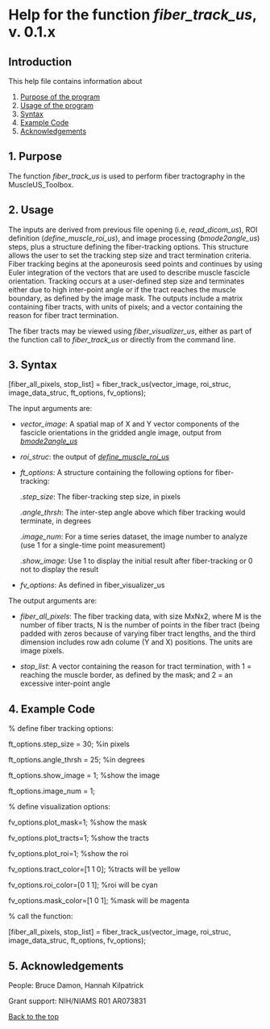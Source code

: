 # Help for the function <i>fiber_track_us</i>, v. 0.1.x

## Introduction

This help file contains information about
1) [Purpose of the program](https://github.com/bdamon/MuscleUS_Toolbox/blob/master/Help/Help-for-fiber_track_us.md#1-purpose)
2) [Usage of the program](https://github.com/bdamon/MuscleUS_Toolbox/blob/master/Help/Help-for-fiber_track_us.md#2-usage)
3) [Syntax](https://github.com/bdamon/MuscleUS_Toolbox/blob/master/Help/Help-for-fiber_track_us.md#3-Syntax)
4) [Example Code](https://github.com/bdamon/MuscleUS_Toolbox/blob/master/Help/Help-for-fiber_track_us.md#4-Example-Code)
5) [Acknowledgements](https://github.com/bdamon/MuscleUS_Toolbox/blob/master/Help/Help-for-fiber_track_us.md#5-Acknowledgements)

## 1. Purpose
 
The function <i>fiber_track_us</i> is used to perform fiber tractography in the MuscleUS_Toolbox.

## 2. Usage
The inputs are derived from previous file opening (i.e, <i>read_dicom_us</i>), ROI definition (<i>define_muscle_roi_us</i>), and image processing (<i>bmode2angle_us</i>) steps, plus a structure defining the fiber-tracking options. This structure allows the user to set the tracking step size and tract termination criteria. Fiber tracking begins at the aponeurosis seed points and continues by using Euler integration of the vectors that are used to describe muscle fascicle orientation. Tracking occurs at a user-defined step size and terminates either due to high inter-point angle or if the tract reaches the muscle boundary, as defined by the image mask. The outputs include a matrix containing fiber tracts, with units of pixels; and a vector containing the reason for fiber tract termination.

The fiber tracts may be viewed using <i>fiber_visualizer_us</i>, either as part of the function call to <i>fiber_track_us</i> or directly from the command line.

## 3. Syntax

[fiber_all_pixels, stop_list] = fiber_track_us(vector_image, roi_struc, image_data_struc, ft_options, fv_options);

The input arguments are:
 
* <i>vector_image</i>: A spatial map of X and Y vector components of the fascicle orientations in the gridded angle image, output from [<i>bmode2angle_us</i>](https://github.com/bdamon/MuscleUS_Toolbox/blob/master/Help/Help-for-bmode2angle_us.md)

* <i>roi_struc</i>: the output of [<i>define_muscle_roi_us</i>](https://github.com/bdamon/MuscleUS_Toolbox/blob/master/Help/Help-for-define_muscle_roi_us.md)

* <i>ft_options</i>: A structure containing the following options for fiber-tracking:

  <i>.step_size</i>: The fiber-tracking step size, in pixels
  
  <i>.angle_thrsh</i>: The inter-step angle above which fiber tracking would terminate, in degrees

  <i>.image_num</i>: For a time series dataset, the image number to analyze (use 1 for a single-time point measurement)

  <i>.show_image</i>: Use 1 to display the initial result after fiber-tracking or 0 not to display the result

* <i>fv_options</i>: As defined in fiber_visualizer_us

The output arguments are:

* <i>fiber_all_pixels</i>: The fiber tracking data, with size MxNx2, where M is the number of fiber tracts, N is the number of points in the fiber tract (being padded with zeros because of varying fiber tract lengths, and the third dimension includes row adn colume (Y and X) positions. The units are image pixels.

* <i>stop_list</i>: A vector containing the reason for tract termination, with 1 = reaching the muscle border, as defined by the mask; and 2 = an excessive inter-point angle 

## 4. Example Code

% define fiber tracking options:

ft_options.step_size = 30;                                                  %in pixels

ft_options.angle_thrsh = 25;                                                %in degrees

ft_options.show_image = 1;                                                  %show the image

ft_options.image_num = 1;

% define visualization options:

fv_options.plot_mask=1;                                                     %show the mask

fv_options.plot_tracts=1;                                                   %show the tracts

fv_options.plot_roi=1;                                                      %show the roi

fv_options.tract_color=[1 1 0];                                             %tracts will be yellow

fv_options.roi_color=[0 1 1];                                               %roi will be cyan

fv_options.mask_color=[1 0 1];                                              %mask will be magenta

% call the function:

[fiber_all_pixels, stop_list] = fiber_track_us(vector_image, roi_struc, image_data_struc, ft_options, fv_options);


## 5. Acknowledgements
 People: Bruce Damon, Hannah Kilpatrick
 
 Grant support: NIH/NIAMS R01 AR073831

[Back to the top](https://github.com/bdamon/MuscleUS_Toolbox/blob/master/Help/Help-for-fiber_track_us.md)
